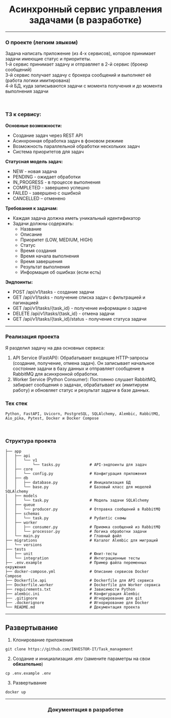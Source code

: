 <h1 align="center">Aсинхронный сервис управления задачами (в разработке)</h1>

---

### О проекте (легким зяыком)
Задача написать приложение (из 4-х сервисов), которое принимает задачи имеющие
статус и приоритеты.<br>
1-й сервис принимает задачу и отправляет в 2-й сервис (броекр сообщений)<br>
3-й сервис получает задачу с брокера сообщений и выполняет её (работа логики имитирована)<br>
4-й БД, куда записываются задачи с момента получения и до момента выполнения задачи<br>

</br>

### ТЗ к сервису:
__Основные возможности:__
-	Создание задач через REST API
-	Асинхронная обработка задач в фоновом режиме
-	Возможность параллельной обработки нескольких задач
-	Система приоритетов для задач

__Статусная модель задач:__
-	NEW - новая задача
-	PENDING - ожидает обработки
-	IN_PROGRESS - в процессе выполнения
-	COMPLETED - завершено успешно
-	FAILED - завершено с ошибкой
-	CANCELLED – отменено

__Требования к задачам:__
-	Каждая задача должна иметь уникальный идентификатор
-	Задачи должны содержать:
	-	Название
	-	Описание
    -	Приоритет (LOW, MEDIUM, HIGH)
    -	Cтатус
    -	Время создания
    -	Время начала выполнения
    -	Время завершения
    -	Результат выполнения
    -	Информация об ошибках (если есть)

__Эндпоинты:__
-	POST /api/v1/tasks - создание задачи
-	GET /api/v1/tasks - получение списка задач с фильтрацией и пагинацией
-	GET /api/v1/tasks/{task_id} - получение информации о задаче
-	DELETE /api/v1/tasks/{task_id} - отмена задачи
-	GET /api/v1/tasks/{task_id}/status - получение статуса задачи

---

### Реализация проекта
Я разделил задачу на два основных сервиса:<br>
1. API Service (FastAPI): Обрабатывает входящие HTTP-запросы (создание, получение, отмена задач). Он записывает начальное состояние задачи в базу данных и отправляет сообщение в RabbitMQ для асинхронной обработки.
2. Worker Service (Python Consumer): Постоянно слушает RabbitMQ, забирает сообщения о задачах, обрабатывает их (имитируем работу) и обновляет статус и результат задачи в базе данных.


### Тех стек
`Python, FastAPI, Uvicorn, PostgreSQL, SQLAlchemy, Alembic, RabbitMQ, Aio_pika, Pytest, Docker и Docker Compose`

</br>

### Структура проекта
```
├── app
│   ├── api
│   │   └── v1
│   │       └── tasks.py             # API-эндпоинты для задач
│   ├── core
│   │   └── config.py                # Конфигурация приложения
│   ├── db
│   │   ├── database.py              # Инициализация БД
│   │   └── base.py                  # Базовый класс для моделей SQLAlchemy
│   ├── models
│   │   └── task.py                  # Модель задачи SQLAlchemy
│   ├── queue
│   │   └── producer.py              # Отправка сообщений в RabbitMQ
│   ├── schemas
│   │   └── task.py                  # Pydantic схемы 
│   ├── worker
│   │   ├── consumer.py              # Приемка сообщений из RabbitMQ
│   │   └── processor.py             # Логика обработки задачи
│   └── main.py                      # Главный файл
├── migrations                       # Каталог Alembic для миграций
│   └── versions
├── tests
│   ├── unit                         # Юнит-тесты
│   └── integration                  # Интеграционные тесты
├── .env.example                     # Пример файла переменных окружения
├── docker-compose.yml               # Описание сервисов Docker Compose
├── Dockerfile.api                   # Dockerfile для API сервиса
├── Dockerfile.worker                # Dockerfile для Worker сервиса
├── requirements.txt                 # Зависимости Python
├── alembic.ini                      # Конфигурация Alembic
├── .gitignore                       # Игнорирование для git
├── .dockerignore                    # Игнорирование для Docker
└── README.md                        # Документация проекта
```

---

## Развертывание 

1. Клонирование приложения
```
git clone https://github.com/INVESTOR-IT/Task_management
```

2. Создание и инициализация .env (замените параметры на свои __обязательно__)
```
cp .env.example .env
```

3. Развертывание
```
docker up
```

___

<h3 align="center">Документация в разработке</h3>